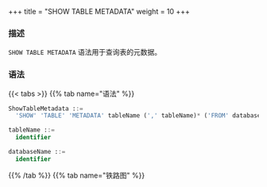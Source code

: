 +++
title = "SHOW TABLE METADATA"
weight = 10
+++

### 描述

`SHOW TABLE METADATA` 语法用于查询表的元数据。

### 语法

{{< tabs >}}
{{% tab name="语法" %}}
```sql
ShowTableMetadata ::=
  'SHOW' 'TABLE' 'METADATA' tableName (',' tableName)* ('FROM' databaseName)?

tableName ::=
  identifier

databaseName ::=
  identifier
```
{{% /tab %}}
{{% tab name="铁路图" %}}
<iframe frameborder="0" name="diagram" id="diagram" width="100%" height="100%"></iframe>
{{% /tab %}}
{{< /tabs >}}

### 返回值说明

| 列           | 说明    |
|-------------|-------|
| schema_name | 逻辑库名称 |
| table_name  | 表名称   |
| type        | 元数据类型 |
| name        | 元数据名称 |

### 补充说明

- 未指定 `databaseName` 时，默认是当前使用的 `DATABASE。` 如果也未使用 `DATABASE` 则会提示 `No database selected`。

### 示例

- 查询指定逻辑库中多个表的元数据

```sql
SHOW TABLE METADATA t_order, t_order_1 FROM sharding_db;
```

```sql
mysql> SHOW TABLE METADATA t_order, t_order_1 FROM sharding_db;
+-------------------+------------+--------+----------+
| schema_name       | table_name | type   | name     |
+-------------------+------------+--------+----------+
| sharding_db       | t_order_1  | COLUMN | order_id |
| sharding_db       | t_order_1  | COLUMN | user_id  |
| sharding_db       | t_order_1  | COLUMN | status   |
| sharding_db       | t_order_1  | INDEX  | PRIMARY  |
| sharding_db       | t_order    | COLUMN | order_id |
| sharding_db       | t_order    | COLUMN | user_id  |
| sharding_db       | t_order    | COLUMN | status   |
| sharding_db       | t_order    | INDEX  | PRIMARY  |
+-------------------+------------+--------+----------+
8 rows in set (0.01 sec)
```

- 查询指定逻辑库中单个表的元数据

```sql
SHOW TABLE METADATA t_order FROM sharding_db;
```

```sql
mysql> SHOW TABLE METADATA t_order FROM sharding_db;
+-------------------+------------+--------+----------+
| schema_name       | table_name | type   | name     |
+-------------------+------------+--------+----------+
| sharding_db       | t_order    | COLUMN | order_id |
| sharding_db       | t_order    | COLUMN | user_id  |
| sharding_db       | t_order    | COLUMN | status   |
| sharding_db       | t_order    | INDEX  | PRIMARY  |
+-------------------+------------+--------+----------+
4 rows in set (0.00 sec)
```

- 查询当前逻辑库中多个表的元数据

```sql
SHOW TABLE METADATA t_order, t_order_1;
```

```sql
mysql> SHOW TABLE METADATA t_order, t_order_1;
+-------------------+------------+--------+----------+
| schema_name       | table_name | type   | name     |
+-------------------+------------+--------+----------+
| sharding_db       | t_order_1  | COLUMN | order_id |
| sharding_db       | t_order_1  | COLUMN | user_id  |
| sharding_db       | t_order_1  | COLUMN | status   |
| sharding_db       | t_order_1  | INDEX  | PRIMARY  |
| sharding_db       | t_order    | COLUMN | order_id |
| sharding_db       | t_order    | COLUMN | user_id  |
| sharding_db       | t_order    | COLUMN | status   |
| sharding_db       | t_order    | INDEX  | PRIMARY  |
+-------------------+------------+--------+----------+
8 rows in set (0.00 sec)
```

- 查询当前逻辑库中单个表的元数据

```sql
SHOW TABLE METADATA t_order;
```

```sql
mysql> SHOW TABLE METADATA t_order;
+-------------------+------------+--------+----------+
| schema_name       | table_name | type   | name     |
+-------------------+------------+--------+----------+
| sharding_db       | t_order    | COLUMN | order_id |
| sharding_db       | t_order    | COLUMN | user_id  |
| sharding_db       | t_order    | COLUMN | status   |
| sharding_db       | t_order    | INDEX  | PRIMARY  |
+-------------------+------------+--------+----------+
4 rows in set (0.01 sec)
```

### 保留字

`SHOW`、`TABLE`、`METADATA`、`FROM`

### 相关链接

- [保留字](/cn/user-manual/shardingsphere-proxy/distsql/syntax/reserved-word/)